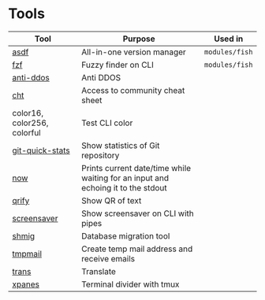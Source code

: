# Tools
| Tool                                                         | Purpose                                                                          | Used in        |
|--------------------------------------------------------------|----------------------------------------------------------------------------------|----------------|
| [asdf](https://asdf-vm.com/)                                 | All-in-one version manager                                                       | `modules/fish` |
| [fzf](https://github.com/junegunn/fzf)                       | Fuzzy finder on CLI                                                              | `modules/fish` |
| [anti-ddos](https://github.com/anti-ddos/Anti-DDOS)          | Anti DDOS                                                                        |                |
| [cht](https://cht.sh)                                        | Access to community cheat sheet                                                  |                |
| color16, color256, colorful                                  | Test CLI color                                                                   |                |
| [git-quick-stats](https://github.com/arzzen/git-quick-stats) | Show statistics of Git repository                                                |                |
| [now](https://github.com/apankrat/now.sh)                    | Prints current date/time while waiting for an input and echoing it to the stdout |                |
| [qrify](https://github.com/alexanderepstein/Bash-Snippets)   | Show QR of text                                                                  |                |
| [screensaver](https://github.com/pipeseroni/pipes.sh)        | Show screensaver on CLI with pipes                                               |                |
| [shmig](https://github.com/mbucc/shmig)                      | Database migration tool                                                          |                |
| [tmpmail](https://github.com/sdushantha/tmpmail)             | Create temp mail address and receive emails                                      |                |
| [trans](https://github.com/soimort/translate-shell)          | Translate                                                                        |                |
| [xpanes](https://github.com/greymd/tmux-xpanes)              | Terminal divider with tmux                                                       |                |
